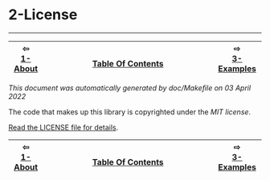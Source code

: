 
# 2-License

-------------------------


| ⇦ <br />[1-About](about.md)  | <br />[Table Of Contents](toc.md)<br /> <img width=1000/> | ⇨ <br />[3-Examples](examples.md)   |
| ----------- | ----------- | ----------- |

_This document was automatically generated by doc/Makefile on 03 April 2022_


The code that makes up this library is copyrighted under the *MIT license*.

[Read the LICENSE file for details](LICENSE).

| ⇦ <br />[1-About](about.md)  | <br />[Table Of Contents](toc.md)<br /> <img width=1000/> | ⇨ <br />[3-Examples](examples.md)   |
| ----------- | ----------- | ----------- |
